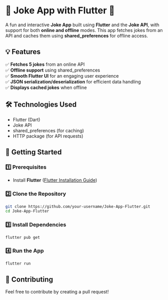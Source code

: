 # 🚀 Joke App with Flutter 🎉  

A fun and interactive **Joke App** built using **Flutter** and the **Joke API**, with support for both **online and offline** modes. This app fetches jokes from an API and caches them using **shared_preferences** for offline access.  

## 💡 Features  
✅ **Fetches 5 jokes** from an online API  
✅ **Offline support** using shared_preferences  
✅ **Smooth Flutter UI** for an engaging user experience  
✅ **JSON serialization/deserialization** for efficient data handling  
✅ **Displays cached jokes** when offline  

## 🛠️ Technologies Used  
- Flutter (Dart)  
- Joke API  
- shared_preferences (for caching)  
- HTTP package (for API requests)  

## 🚀 Getting Started  

### 1️⃣ Prerequisites  
- Install **Flutter** ([Flutter Installation Guide](https://flutter.dev/docs/get-started/install))  

### 2️⃣ Clone the Repository  
```sh
git clone https://github.com/your-username/Joke-App-Flutter.git
cd Joke-App-Flutter
```

### 3️⃣ Install Dependencies  
```sh
flutter pub get
```

### 4️⃣ Run the App  
```sh
flutter run
```

## 🤝 Contributing  
Feel free to contribute by creating a pull request!  
